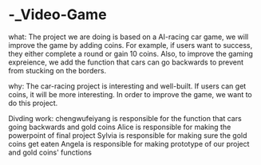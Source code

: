 # -_Video-Game
what:
The project we are doing is based on a AI-racing car game, we will improve the game by adding coins. For example, if users want to success, they either complete a round or gain 10 coins. Also, to improve the gaming expreience, we add the function that cars can go backwards to prevent from stucking on the borders.

why:
The car-racing project is interesting and well-built. If users can get coins, it will be more interesting. In order to improve the game, we want to do this project.

Divding work: chengwufeiyang is responsible for the function that cars going backwards and gold coins
              Alice is responsible for making the powerpoint of final project
              Sylvia is responsible for making sure the gold coins get eaten
              Angela is responsible for making prototype of our project and gold coins' functions